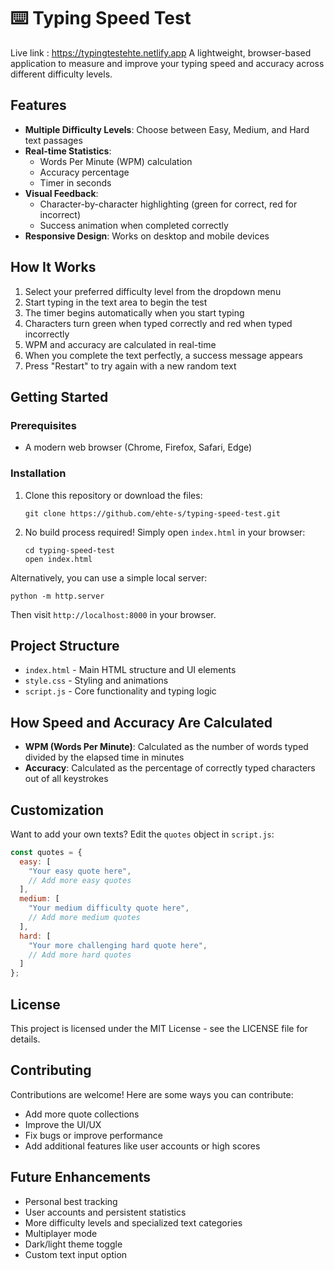 # ⌨️ Typing Speed Test
Live link : https://typingtestehte.netlify.app
A lightweight, browser-based application to measure and improve your typing speed and accuracy across different difficulty levels.

## Features

- **Multiple Difficulty Levels**: Choose between Easy, Medium, and Hard text passages
- **Real-time Statistics**: 
  - Words Per Minute (WPM) calculation
  - Accuracy percentage
  - Timer in seconds
- **Visual Feedback**:
  - Character-by-character highlighting (green for correct, red for incorrect)
  - Success animation when completed correctly
- **Responsive Design**: Works on desktop and mobile devices

## How It Works

1. Select your preferred difficulty level from the dropdown menu
2. Start typing in the text area to begin the test
3. The timer begins automatically when you start typing
4. Characters turn green when typed correctly and red when typed incorrectly
5. WPM and accuracy are calculated in real-time
6. When you complete the text perfectly, a success message appears
7. Press "Restart" to try again with a new random text

## Getting Started

### Prerequisites

- A modern web browser (Chrome, Firefox, Safari, Edge)

### Installation

1. Clone this repository or download the files:
   ```
   git clone https://github.com/ehte-s/typing-speed-test.git
   ```

2. No build process required! Simply open `index.html` in your browser:
   ```
   cd typing-speed-test
   open index.html
   ```

Alternatively, you can use a simple local server:
```
python -m http.server
```
Then visit `http://localhost:8000` in your browser.

## Project Structure

- `index.html` - Main HTML structure and UI elements
- `style.css` - Styling and animations
- `script.js` - Core functionality and typing logic

## How Speed and Accuracy Are Calculated

- **WPM (Words Per Minute)**: Calculated as the number of words typed divided by the elapsed time in minutes
- **Accuracy**: Calculated as the percentage of correctly typed characters out of all keystrokes

## Customization

Want to add your own texts? Edit the `quotes` object in `script.js`:

```javascript
const quotes = {
  easy: [
    "Your easy quote here",
    // Add more easy quotes
  ],
  medium: [
    "Your medium difficulty quote here",
    // Add more medium quotes
  ],
  hard: [
    "Your more challenging hard quote here", 
    // Add more hard quotes
  ]
};
```

## License

This project is licensed under the MIT License - see the LICENSE file for details.

## Contributing

Contributions are welcome! Here are some ways you can contribute:

- Add more quote collections
- Improve the UI/UX
- Fix bugs or improve performance
- Add additional features like user accounts or high scores

## Future Enhancements

- Personal best tracking
- User accounts and persistent statistics
- More difficulty levels and specialized text categories
- Multiplayer mode
- Dark/light theme toggle
- Custom text input option
